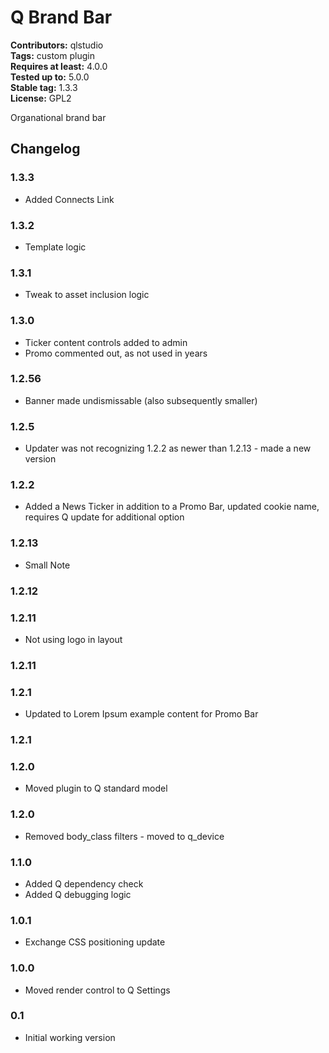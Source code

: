 # Q Brand Bar 
**Contributors:** qlstudio  
**Tags:** custom plugin  
**Requires at least:** 4.0.0  
**Tested up to:** 5.0.0  
**Stable tag:** 1.3.3  
**License:** GPL2  

Organational brand bar

## Changelog ##

### 1.3.3 ###

* Added Connects Link

### 1.3.2 ###

* Template logic

### 1.3.1 ###

* Tweak to asset inclusion logic

### 1.3.0 ###

* Ticker content controls added to admin
* Promo commented out, as not used in years

### 1.2.56 ###

* Banner made undismissable (also subsequently smaller)

### 1.2.5 ###

* Updater was not recognizing 1.2.2 as newer than 1.2.13 - made a new version 

### 1.2.2 ###

* Added a News Ticker in addition to a Promo Bar, updated cookie name, requires Q update for additional option

### 1.2.13 ###

* Small Note

### 1.2.12 ###

### 1.2.11 ###

* Not using logo in layout

### 1.2.11 ###

### 1.2.1 ###

* Updated to Lorem Ipsum example content for Promo Bar

### 1.2.1 ###

### 1.2.0 ###

* Moved plugin to Q standard model

### 1.2.0 ###

* Removed body_class filters - moved to q_device

### 1.1.0 ###

* Added Q dependency check
* Added Q debugging logic

### 1.0.1 ###

* Exchange CSS positioning update

### 1.0.0 ###

* Moved render control to Q Settings

### 0.1 ###

* Initial working version
